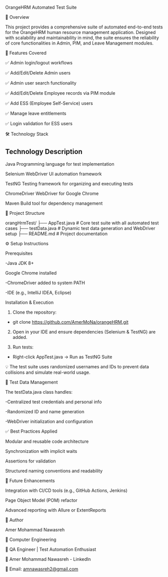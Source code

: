OrangeHRM Automated Test Suite

🧪 Overview

This project provides a comprehensive suite of automated end-to-end tests for the OrangeHRM human resource management application. Designed with scalability and maintainability in mind, the suite ensures the reliability of core functionalities in Admin, PIM, and Leave Management modules.

🚀 Features Covered

✅ Admin login/logout workflows

✅ Add/Edit/Delete Admin users

✅ Admin user search functionality

✅ Add/Edit/Delete Employee records via PIM module

✅ Add ESS (Employee Self-Service) users

✅ Manage leave entitlements

✅ Login validation for ESS users


🛠️ Technology Stack

Technology              Description
------------------------------------------------------------------------------
Java                    Programming language for test implementation

Selenium WebDriver      UI automation framework

TestNG                  Testing framework for organizing and executing tests

ChromeDriver            WebDriver for Google Chrome

Maven                   Build tool for dependency management

📁 Project Structure

orangHrmTest/
├── AppTest.java       # Core test suite with all automated test cases
├── testData.java      # Dynamic test data generation and WebDriver setup
├── README.md          # Project documentation

⚙️ Setup Instructions

Prerequisites

-Java JDK 8+

Google Chrome installed

-ChromeDriver added to system PATH

-IDE (e.g., IntelliJ IDEA, Eclipse)


Installation & Execution

1. Clone the repository:

- git clone https://github.com/AmerMoNa/orangeHRM.git

2. Open in your IDE and ensure dependencies (Selenium & TestNG) are added.

3. Run tests:

- Right-click AppTest.java → Run as TestNG Suite

💡 The test suite uses randomized usernames and IDs to prevent data collisions and simulate real-world usage.


🧩 Test Data Management

The testData.java class handles:

-Centralized test credentials and personal info

-Randomized ID and name generation

-WebDriver initialization and configuration


✅ Best Practices Applied

Modular and reusable code architecture

Synchronization with implicit waits

Assertions for validation

Structured naming conventions and readability


📌 Future Enhancements

Integration with CI/CD tools (e.g., GitHub Actions, Jenkins)

Page Object Model (POM) refactor

Advanced reporting with Allure or ExtentReports


👤 Author

Amer Mohammad Nawasreh

📍 Computer Engineering

💼 QA Engineer | Test Automation Enthusiast

🔗 Amer Mohammad Nawasreh - LinkedIn

📧 Email: amnawasreh2@gmail.com